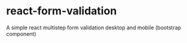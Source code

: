 # react-form-validation
A simple react multistep form validation desktop and mobile (bootstrap component)
